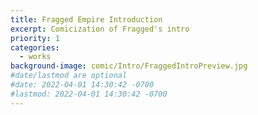 ```yaml
---
title: Fragged Empire Introduction
excerpt: Comicization of Fragged's intro
priority: 1
categories:
  - works
background-image: comic/Intro/FraggedIntroPreview.jpg
#date/lastmod are optional
#date: 2022-04-01 14:30:42 -0700
#lastmod: 2022-04-01 14:30:42 -0700
---
```

